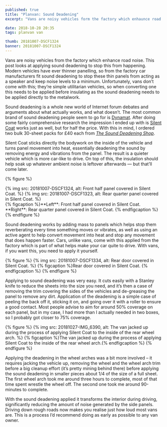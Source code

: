 ```yaml
---
published: true
title: "Planvan: Sound Deadening"
excerpt: "Vans are noisy vehicles form the factory which enhaunce road noise. This post looks at applying sound deadening to stop this from happening."

date: 2018-10-28 20:35
tags: planvan van

thumb: 20181007-DSCF1324
banner: 20181007-DSCF1324
---
```


Vans are noisy vehicles from the factory which enhance road noise. This post looks at applying sound deadening to stop this from happening.
Modern vehicles have ever thinner panelling, so from the factory car manufacturers fit sound deadening to stop these thin panels from acting as a speaker and keep noise levels to a minimum. Unfortunately, vans don’t come with this; they’re simple utilitarian vehicles, so when converting one this needs to be applied before insulating as the sound deadening needs to be applied directly to the metalwork. 

Sound deadening is a whole new world of Internet forum debates and arguments about what actually works, and what doesn’t. The most common brand of sound deadening people seem to go for is [Dynamat](http://www.dynamat.com). After doing some fairly comprehensive research the impression I ended up with is [Silent Coat](https://www.silentcoat.co.uk) works just as well, but for half the price. With this in mind, I ordered two bulk 30-sheet packs for £40 each from _[The Sound Deadening Shop](https://www.deadening.co.uk)_. 

Silent Coat sticks directly the bodywork on the inside of the vehicle and turns panel movement into heat, essentially deadening the sound by removing energy and vibrations from the panel. The result is a quieter vehicle which is more car-like to drive. On top of this, the insulation should help soak up whatever ambient noise is leftover afterwards — but that’ll come later.

{% figure %}
  <div class="row pair">
    {% img src: 20181007-DSCF1324, alt: Front half panel covered in Silent Coat. %}
    {% img src: 20181007-DSCF1323, alt: Rear quarter panel covered in Silent Coat. %}
  </div>
  {% figcaption %}**Left**: Front half panel covered in Silent Coat. **Right**: Rear quarter panel covered in Silent Coat.  {% endfigcaption %}
{% endfigure %}

Sound deadening works by adding mass to panels which helps stop them reverberating every time something moves or vibrates, as well as using an active agent to help convert movement into heat and stop any movement that does happen faster. Cars, unlike vans, come with this applied from the factory which is part of what helps make your car quite to drive. With vans, if you want this, you need to apply it yourself. 

{% figure %}
  {% img src: 20181007-DSCF1334, alt: Rear door covered in Silent Coat. %}
  {% figcaption %}Rear door covered in Silent Coat. {% endfigcaption %}
{% endfigure %}

Applying to sound deadening was very easy. It cuts easily with a Stanley knife to reduce the sheets into the size you need, and it’s then a case of removing the trim covering the sides of the vehicles and de-greasing the panel to remove any dirt. Application of the deadening is a simple case of peeling the back off it, sticking it on, and going over it with a roller to ensure a good contact. Most people advise to aim for around 50% coverage on each panel, but in my case, I had more than I actually needed in two boxes, so I probably got closer to 75% coverage. 

{% figure %}
  {% img src: 20181027-IMG_6390, alt: The van jacked up during the process of applying Silent Coat to the inside of the rear wheel arch. %}
  {% figcaption %}The van jacked up during the process of applying Silent Coat to the inside of the rear wheel arch.{% endfigcaption %}
{% endfigure %}

Applying the deadening in the wheel arches was a bit more involved – it requires jacking the vehicle up, removing the wheel and the wheel arch trim before a big cleanup effort (it’s pretty mining behind there) before applying the sound deadening in smaller pieces about 1/4 of the size of a full sheet. The first wheel arch took me around three hours to complete, most of that time spent wrestle the wheel off. The second one took me around 90-minutes to complete. 

With the sound deadening applied it transforms the interior during driving, significantly reducing the amount of noise generated by the side panels. Driving down rough roads now makes you realise just how loud most vans are. This is a process I’d recommend doing as early as possible to any van owner.